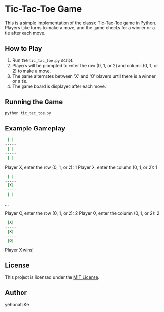 # Tic-Tac-Toe Game

This is a simple implementation of the classic Tic-Tac-Toe game in Python. Players take turns to make a move, and the game checks for a winner or a tie after each move.

## How to Play

1. Run the `tic_tac_toe.py` script.
2. Players will be prompted to enter the row (0, 1, or 2) and column (0, 1, or 2) to make a move.
3. The game alternates between 'X' and 'O' players until there is a winner or a tie.
4. The game board is displayed after each move.

## Running the Game

```bash
python tic_tac_toe.py
```
## Example Gameplay

```bash
 | | 
-----
 | | 
-----
 | | 
```
Player X, enter the row (0, 1, or 2): 1
Player X, enter the column (0, 1, or 2): 1

```bash
 | | 
-----
 |X| 
-----
 | | 
```
...

Player O, enter the row (0, 1, or 2): 2
Player O, enter the column (0, 1, or 2): 2
```bash
 |X| 
-----
 |X| 
-----
 |O| 
```
Player X wins!

## License

This project is licensed under the [MIT License](https://github.com/yehonatanke/tic_tac_toe/blob/main/LICENSE).

## Author

yehonataKe
